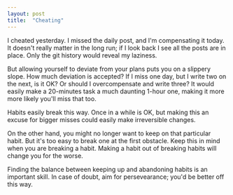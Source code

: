 ```yaml
---
layout: post
title:  "Cheating"
---
```


I cheated yesterday. I missed the daily post, and I'm compensating it today. It doesn't really
matter in the long run; if I look back I see all the posts are in place. Only the git history
would reveal my laziness.

But allowing yourself to deviate from your plans puts you on a slippery slope. How much deviation is
accepted? If I miss one day, but I write two on the next, is it OK? Or should I overcompensate and
write three? It would easily make a 20-minutes task a much daunting 1-hour one, making it
more more likely you'll miss that too.

Habits easily break this way. Once in a while is OK, but making this an excuse for bigger
misses could easily make irreversible changes.

On the other hand, you might no longer want to keep on that particular habit. But it's too
easy to break one at the first obstacle. Keep this in mind when you are breaking a habit.
Making a habit out of breaking habits will change you for the worse.

Finding the balance between keeping up and abandoning habits is an important skill. In case
of doubt, aim for persevearance; you'd be better off this way.
